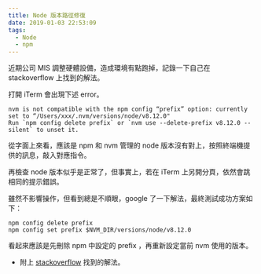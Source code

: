 ```yaml
---
title: Node 版本路徑修復
date: 2019-01-03 22:53:09
tags:
  - Node
  - npm
---
```

近期公司 MIS 調整硬體設備，造成環境有點跑掉，記錄一下自己在 stackoverflow 上找到的解法。
<!--more-->
打開 iTerm 會出現下述 error。
```
nvm is not compatible with the npm config “prefix” option: currently set to “/Users/xxx/.nvm/versions/node/v8.12.0"
Run `npm config delete prefix` or `nvm use --delete-prefix v8.12.0 --silent` to unset it.
```

從字面上來看，應該是 npm 和 nvm 管理的 node 版本沒有對上，按照終端機提供的訊息，敲入對應指令。

再檢查 node 版本似乎是正常了，但事實上，若在 iTerm 上另開分頁，依然會跳相同的提示錯誤。

雖然不影響操作，但看到總是不順眼，google 了一下解法，最終測試成功方案如下：
```
npm config delete prefix
npm config set prefix $NVM_DIR/versions/node/v8.12.0
```
看起來應該是先刪除 npm 中設定的 prefix ，再重新設定當前 nvm 使用的版本。
- 附上 [stackoverflow](https://stackoverflow.com/questions/34718528/nvm-is-not-compatible-with-the-npm-config-prefix-option) 找到的解法。